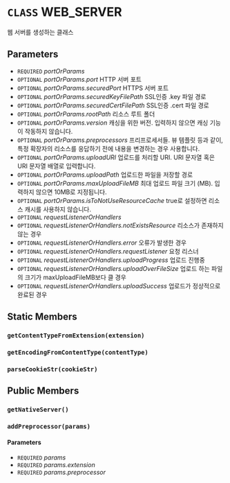 # `CLASS` WEB_SERVER
웹 서버를 생성하는 클래스

## Parameters
* `REQUIRED` *portOrParams*
* `OPTIONAL` *portOrParams.port* HTTP 서버 포트
* `OPTIONAL` *portOrParams.securedPort* HTTPS 서버 포트
* `OPTIONAL` *portOrParams.securedKeyFilePath* SSL인증 .key 파일 경로
* `OPTIONAL` *portOrParams.securedCertFilePath* SSL인증 .cert 파일 경로
* `OPTIONAL` *portOrParams.rootPath* 리소스 루트 폴더
* `OPTIONAL` *portOrParams.version* 캐싱을 위한 버전. 입력하지 않으면 캐싱 기능이 작동하지 않습니다.
* `OPTIONAL` *portOrParams.preprocessors* 프리프로세서들. 뷰 템플릿 등과 같이, 특정 확장자의 리소스를 응답하기 전에 내용을 변경하는 경우 사용합니다.
* `OPTIONAL` *portOrParams.uploadURI* 업로드를 처리할 URI. URI 문자열 혹은 URI 문자열 배열로 입력합니다.
* `OPTIONAL` *portOrParams.uploadPath* 업로드한 파일을 저장할 경로
* `OPTIONAL` *portOrParams.maxUploadFileMB* 최대 업로드 파일 크기 (MB). 입력하지 않으면 10MB로 지정됩니다.
* `OPTIONAL` *portOrParams.isToNotUseResourceCache* true로 설정하면 리소스 캐시를 사용하지 않습니다.
* `OPTIONAL` *requestListenerOrHandlers*
* `OPTIONAL` *requestListenerOrHandlers.notExistsResource* 리소스가 존재하지 않는 경우
* `OPTIONAL` *requestListenerOrHandlers.error* 오류가 발생한 경우
* `OPTIONAL` *requestListenerOrHandlers.requestListener* 요청 리스너
* `OPTIONAL` *requestListenerOrHandlers.uploadProgress* 업로드 진행중
* `OPTIONAL` *requestListenerOrHandlers.uploadOverFileSize* 업로드 하는 파일의 크기가 maxUploadFileMB보다 클 경우
* `OPTIONAL` *requestListenerOrHandlers.uploadSuccess* 업로드가 정상적으로 완료된 경우

## Static Members

### `getContentTypeFromExtension(extension)`

### `getEncodingFromContentType(contentType)`

### `parseCookieStr(cookieStr)`

## Public Members

### `getNativeServer()`

### `addPreprocessor(params)`
#### Parameters
* `REQUIRED` *params*
* `REQUIRED` *params.extension*
* `REQUIRED` *params.preprocessor*
